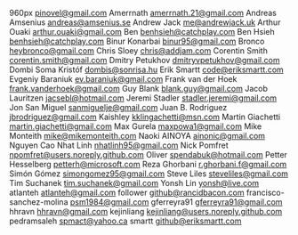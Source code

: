 960px <pinovel@gmail.com>
Amerrnath <amerrnath.21@gmail.com>
Andreas Amsenius <andreas@amsenius.se>
Andrew Jack <me@andrewjack.uk>
Arthur Ouaki <arthur.ouaki@gmail.com>
Ben <benhsieh@catchplay.com>
Ben Hsieh <benhsieh@catchplay.com>
Binur Konarbai <binur95@gmail.com>
Bronco <heybronco@gmail.com>
Chris Sloey <chris@addjam.com>
Corentin Smith <corentin.smith@gmail.com>
Dmitry Petukhov <dmitryvpetukhov@gmail.com>
Dombi Soma Kristóf <dombis@sonrisa.hu>
Erik Smartt <code@eriksmartt.com>
Evgeniy Baraniuk <ev.baraniuk@gmail.com>
Frank van der Hoek <frank.vanderhoek@gmail.com>
Guy Blank <blank.guy@gmail.com>
Jacob Lauritzen <jacsebl@hotmail.com>
Jeremi Stadler <stadler.jeremi@gmail.com>
Jon San Miguel <sanmiguelje@gmail.com>
Juan B. Rodriguez <jbrodriguez@gmail.com>
Kaishley <kklingachetti@msn.com>
Martin Giachetti <martin.giachetti@gmail.com>
Max Gurela <maxpowa1@gmail.com>
Mike Monteith <mike@mikemonteith.com>
Naoki AINOYA <ainonic@gmail.com>
Nguyen Cao Nhat Linh <nhatlinh95@gmail.com>
Nick Pomfret <npomfret@users.noreply.github.com>
Oliver <spendabuk@hotmail.com>
Petter Hesselberg <petterh@microsoft.com>
Reza Ghorbani <r.ghorbani.f@gmail.com>
Simón Gómez <simongomez95@gmail.com>
Steve Liles <steveliles@gmail.com>
Tim Suchanek <tim.suchanek@gmail.com>
Yonsh Lin <yonsh@live.com>
atlanteh <atlanteh@gmail.com>
follower <github@rancidbacon.com>
francisco-sanchez-molina <psm1984@gmail.com>
gferreyra91 <gferreyra91@gmail.com>
hhravn <hhravn@gmail.com>
kejinliang <kejinliang@users.noreply.github.com>
pedramsaleh <spmact@yahoo.ca>
smartt <github@eriksmartt.com>
